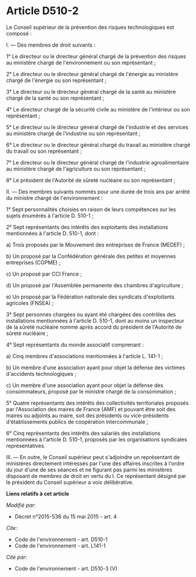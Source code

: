 # Article D510-2

Le Conseil supérieur de la prévention des risques technologiques est composé : 

I. ― Des membres de droit suivants : 

1° Le directeur ou le directeur général chargé de la prévention des risques au ministère chargé de l'environnement ou son
représentant ; 

2° Le directeur ou le directeur général chargé de l'énergie au ministère chargé de l'énergie ou son représentant ; 

3° Le directeur ou le directeur général chargé de la santé au ministère chargé de la santé ou son représentant ; 

4° Le directeur chargé de la sécurité civile au ministère de l'intérieur ou son représentant ; 

5° Le directeur ou le directeur général chargé de l'industrie et des services au ministère chargé de l'industrie ou son
représentant ; 

6° Le directeur ou le directeur général chargé du travail au ministère chargé du travail ou son représentant ; 

7° Le directeur ou le directeur général chargé de l'industrie agroalimentaire au ministère chargé de l'agriculture ou son
représentant ; 

8° Le président de l'Autorité de sûreté nucléaire ou son représentant ; 

II. ― Des membres suivants nommés pour une durée de trois ans par arrêté du ministre chargé de l'environnement : 

1° Sept personnalités choisies en raison de leurs compétences sur les sujets énumérés à l'article D. 510-1 ; 

2° Sept représentants des intérêts des exploitants des installations mentionnées à l'article D. 510-1, dont : 

a) Trois proposés par le Mouvement des entreprises de France (MEDEF) ; 

b) Un proposé par la Confédération générale des petites et moyennes entreprises (CGPME) ; 

c) Un proposé par CCI France ; 

d) Un proposé par l'Assemblée permanente des chambres d'agriculture ; 

e) Un proposé par la Fédération nationale des syndicats d'exploitants agricoles (FNSEA) ; 

3° Sept personnes chargées ou ayant été chargées des contrôles des installations mentionnées à l'article D. 510-1, dont au
moins un inspecteur de la sûreté nucléaire nommé après accord du président de l'Autorité de sûreté nucléaire ; 

4° Sept représentants du monde associatif comprenant : 

a) Cinq membres d'associations mentionnées à l'article L. 141-1 ; 

b) Un membre d'une association ayant pour objet la défense des victimes d'accidents technologiques ; 

c) Un membre d'une association ayant pour objet la défense des consommateurs, proposé par le ministre chargé de la
consommation ; 

5° Quatre représentants des intérêts des collectivités territoriales proposés par l'Association des maires de France (AMF) et
pouvant être soit des maires ou adjoints au maire, soit des présidents ou vice-présidents d'établissements publics de
coopération intercommunale ; 

6° Cinq représentants des intérêts des salariés des installations mentionnées à l'article D. 510-1, proposés par les
organisations syndicales représentatives. 

III. ― En outre, le Conseil supérieur peut s'adjoindre un représentant de ministères directement intéressés par l'une des
affaires inscrites à l'ordre du jour d'une de ses séances et ne figurant pas parmi les ministères disposant de membres de
droit en vertu du I. Ce représentant désigné par le président du Conseil supérieur a voix délibérative.

**Liens relatifs à cet article**

_Modifié par_:

  - Décret n°2015-536 du 15 mai 2015 - art. 4

_Cite_:

  - Code de l'environnement - art. D510-1
  - Code de l'environnement - art. L141-1

_Cité par_:

  - Code de l'environnement - art. D510-3 (V)
